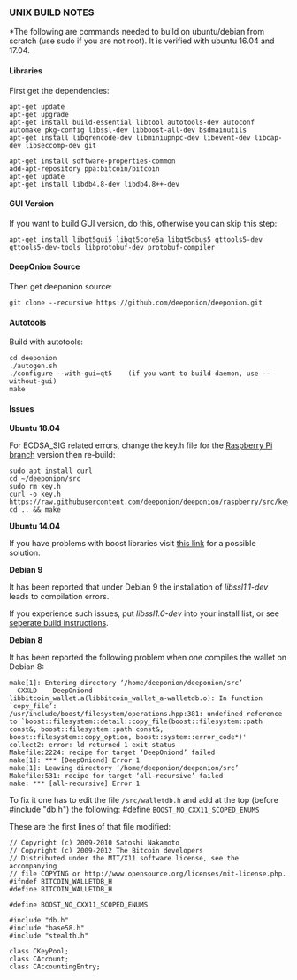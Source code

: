 ### UNIX BUILD NOTES

*The following are commands needed to build on ubuntu/debian from scratch (use sudo if you are not root). It is verified with ubuntu 16.04 and 17.04.

#### Libraries

First get the dependencies:

```
apt-get update
apt-get upgrade
apt-get install build-essential libtool autotools-dev autoconf automake pkg-config libssl-dev libboost-all-dev bsdmainutils
apt-get install libqrencode-dev libminiupnpc-dev libevent-dev libcap-dev libseccomp-dev git
```
```
apt-get install software-properties-common
add-apt-repository ppa:bitcoin/bitcoin
apt-get update
apt-get install libdb4.8-dev libdb4.8++-dev
```

#### GUI Version

If you want to build GUI version, do this, otherwise you can skip this step:

```
apt-get install libqt5gui5 libqt5core5a libqt5dbus5 qttools5-dev qttools5-dev-tools libprotobuf-dev protobuf-compiler
```
#### DeepOnion Source

Then get deeponion source:

`git clone --recursive https://github.com/deeponion/deeponion.git`

#### Autotools

Build with autotools:

    cd deeponion
    ./autogen.sh
    ./configure --with-gui=qt5    (if you want to build daemon, use --without-gui)
    make

#### Issues

**Ubuntu 18.04**

For ECDSA_SIG related errors, change the key.h file for the [Raspberry Pi branch](https://github.com/deeponion/deeponion/blob/raspberry/src/key.h) version then re-build:

    sudo apt install curl
    cd ~/deeponion/src
    sudo rm key.h
    curl -o key.h https://raw.githubusercontent.com/deeponion/deeponion/raspberry/src/key.h
    cd .. && make

**Ubuntu 14.04**

If you have problems with boost libraries visit [this link](https://github.com/deeponion/deeponion/issues/63#issuecomment-365329304) for a possible solution.

**Debian 9**

It has been reported that under Debian 9 the installation of *libssl1.1-dev* leads to compilation errors.

If you experience such issues, put *libssl1.0-dev* into your install list, or see [seperate build instructions](https://github.com/deeponion/deeponion/blob/raspberry/doc/build-debian-9.md).

**Debian 8**

It has been reported the following problem when one compiles the wallet on Debian 8:

    make[1]: Entering directory ‘/home/deeponion/deeponion/src’
      CXXLD    DeepOniond
    libbitcoin_wallet.a(libbitcoin_wallet_a-walletdb.o): In function `copy_file’:
    /usr/include/boost/filesystem/operations.hpp:381: undefined reference to `boost::filesystem::detail::copy_file(boost::filesystem::path const&, boost::filesystem::path const&, boost::filesystem::copy_option, boost::system::error_code*)'
    collect2: error: ld returned 1 exit status
    Makefile:2224: recipe for target ‘DeepOniond’ failed
    make[1]: *** [DeepOniond] Error 1
    make[1]: Leaving directory ‘/home/deeponion/deeponion/src’
    Makefile:531: recipe for target ‘all-recursive’ failed
    make: *** [all-recursive] Error 1

To fix it one has to edit the file `/src/walletdb.h` and add at the top (before #include "db.h") the following: #define `BOOST_NO_CXX11_SCOPED_ENUMS`

These are the first lines of that file modified:

    // Copyright (c) 2009-2010 Satoshi Nakamoto
    // Copyright (c) 2009-2012 The Bitcoin developers
    // Distributed under the MIT/X11 software license, see the accompanying
    // file COPYING or http://www.opensource.org/licenses/mit-license.php.
    #ifndef BITCOIN_WALLETDB_H
    #define BITCOIN_WALLETDB_H

    #define BOOST_NO_CXX11_SCOPED_ENUMS

    #include "db.h"
    #include "base58.h"
    #include "stealth.h"

    class CKeyPool;
    class CAccount;
    class CAccountingEntry;
